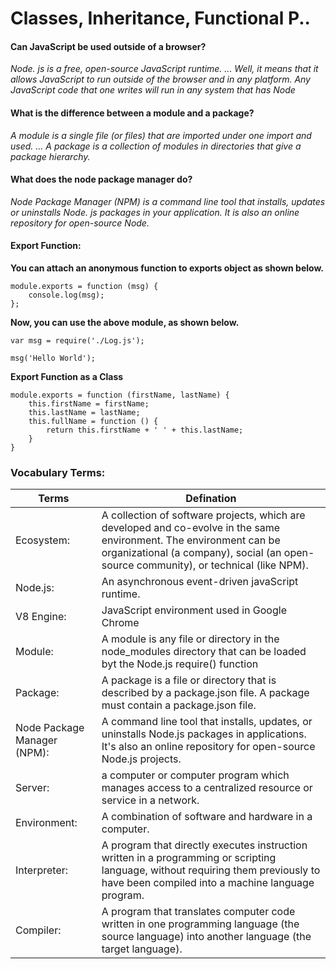 # Classes, Inheritance, Functional P..

#### Can JavaScript be used outside of a browser?
_Node. js is a free, open-source JavaScript runtime. ... Well, it means that it allows JavaScript to run outside of the browser and in any platform. Any JavaScript code that one writes will run in any system that has Node_

#### What is the difference between a module and a package?

_A module is a single file (or files) that are imported under one import and used. ... A package is a collection of modules in directories that give a package hierarchy._

#### What does the node package manager do?
_Node Package Manager (NPM) is a command line tool that installs, updates or uninstalls Node. js packages in your application. It is also an online repository for open-source Node._

#### Export Function:


**You can attach an anonymous function to exports object as shown below.**
``` 
module.exports = function (msg) { 
    console.log(msg);
};

```
**Now, you can use the above module, as shown below.**
```
var msg = require('./Log.js');

msg('Hello World');
```
**Export Function as a Class**
```
module.exports = function (firstName, lastName) {
    this.firstName = firstName;
    this.lastName = lastName;
    this.fullName = function () { 
        return this.firstName + ' ' + this.lastName;
    }
}
```

### Vocabulary Terms:


|  Terms   	|     Defination   	|
|---	|---	|
|   Ecosystem:	|   A collection of software projects, which are developed and co-evolve in the same environment. The environment can be organizational (a company), social (an open-source community), or technical (like NPM).	|
|   Node.js:	|    An asynchronous event-driven javaScript runtime.   |
|   V8 Engine:	|  JavaScript environment used in Google Chrome 	|
|   Module:	|   A module is any file or directory in the node_modules directory that can be loaded byt the Node.js require() function	|
|   Package: 	|    A package is a file or directory that is described by a package.json file. A package must contain a package.json file.	|
|  Node Package Manager (NPM): 	|    A command line tool that installs, updates, or uninstalls Node.js packages in applications. It's also an online repository for open-source Node.js projects.|
|   Server:	|   a computer or computer program which manages access to a centralized resource or service in a network.	|
|   Environment:	|   A combination of software and hardware in a computer.|
|   Interpreter:	|  A program that directly executes instruction written in a programming or scripting language, without requiring them previously to have been compiled into a machine language program. |
|   Compiler:	|    A program that translates computer code written in one programming language (the source language) into another language (the target language).	|

